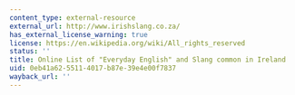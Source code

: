 ```yaml
---
content_type: external-resource
external_url: http://www.irishslang.co.za/
has_external_license_warning: true
license: https://en.wikipedia.org/wiki/All_rights_reserved
status: ''
title: Online List of "Everyday English" and Slang common in Ireland
uid: 0eb41a62-5511-4017-b87e-39e4e00f7837
wayback_url: ''
---
```

